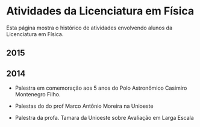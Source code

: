 # Atividades da Licenciatura em Física

Esta página mostra o histórico de atividades envolvendo alunos da Licenciatura em Física.

## 2015

## 2014

- Palestra em comemoração aos 5 anos do Polo Astronômico Casimiro Montenegro Filho.
- Palestas do do prof Marco Antônio Moreira na Unioeste
- Palestra da profa. Tamara da Unioeste sobre Avaliação em Larga Escala
